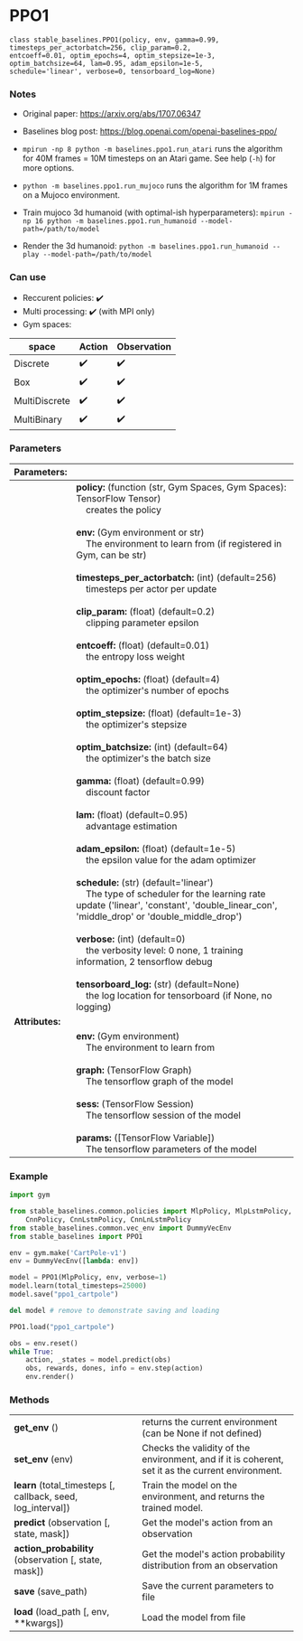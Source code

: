 # PPO1

```
class stable_baselines.PPO1(policy, env, gamma=0.99, timesteps_per_actorbatch=256, clip_param=0.2, 
entcoeff=0.01, optim_epochs=4, optim_stepsize=1e-3, optim_batchsize=64, lam=0.95, adam_epsilon=1e-5, 
schedule='linear', verbose=0, tensorboard_log=None)
```

### Notes 

- Original paper: https://arxiv.org/abs/1707.06347
- Baselines blog post: https://blog.openai.com/openai-baselines-ppo/
- `mpirun -np 8 python -m baselines.ppo1.run_atari` runs the algorithm for 40M frames = 10M timesteps on an Atari game. See help (`-h`) for more options.
- `python -m baselines.ppo1.run_mujoco` runs the algorithm for 1M frames on a Mujoco environment.

- Train mujoco 3d humanoid (with optimal-ish hyperparameters): `mpirun -np 16 python -m baselines.ppo1.run_humanoid --model-path=/path/to/model`
- Render the 3d humanoid: `python -m baselines.ppo1.run_humanoid --play --model-path=/path/to/model`

### Can use
- Reccurent policies: :heavy_check_mark:
- Multi processing: :heavy_check_mark: (with MPI only)
- Gym spaces:

| **space**     | **Action**         | **Observation**    |
| ------------- | ------------------ | ------------------ |
| Discrete      | :heavy_check_mark: | :heavy_check_mark: |
| Box           | :heavy_check_mark: | :heavy_check_mark: |
| MultiDiscrete | :heavy_check_mark: | :heavy_check_mark: |
| MultiBinary   | :heavy_check_mark: | :heavy_check_mark: |

### Parameters

| **Parameters:** |     |
| --------------- | --- |
|                 | **policy:** (function (str, Gym Spaces, Gym Spaces): TensorFlow Tensor) <br>&nbsp;&nbsp;&nbsp; creates the policy <br><br> **env:** (Gym environment or str) <br>&nbsp;&nbsp;&nbsp; The environment to learn from (if registered in Gym, can be str) <br><br> **timesteps_per_actorbatch:** (int) (default=256) <br>&nbsp;&nbsp;&nbsp; timesteps per actor per update <br><br> **clip_param:** (float) (default=0.2) <br>&nbsp;&nbsp;&nbsp; clipping parameter epsilon <br><br> **entcoeff:** (float) (default=0.01) <br>&nbsp;&nbsp;&nbsp; the entropy loss weight <br><br> **optim_epochs:** (float) (default=4) <br>&nbsp;&nbsp;&nbsp; the optimizer's number of epochs <br><br> **optim_stepsize:** (float) (default=1e-3) <br>&nbsp;&nbsp;&nbsp; the optimizer's stepsize <br><br> **optim_batchsize:** (int) (default=64) <br>&nbsp;&nbsp;&nbsp; the optimizer's the batch size <br><br> **gamma:** (float) (default=0.99) <br>&nbsp;&nbsp;&nbsp; discount factor <br><br> **lam:** (float) (default=0.95) <br>&nbsp;&nbsp;&nbsp; advantage estimation <br><br> **adam_epsilon:** (float) (default=1e-5) <br>&nbsp;&nbsp;&nbsp; the epsilon value for the adam optimizer <br><br> **schedule:** (str) (default='linear') <br>&nbsp;&nbsp;&nbsp; The type of scheduler for the learning rate update ('linear', 'constant', 'double_linear_con', 'middle_drop' or 'double_middle_drop') <br><br> **verbose:** (int) (default=0) <br>&nbsp;&nbsp;&nbsp; the verbosity level: 0 none, 1 training information, 2 tensorflow debug <br><br> **tensorboard_log:** (str) (default=None) <br>&nbsp;&nbsp;&nbsp; the log location for tensorboard (if None, no logging) |
| **Attributes:** |     |
|                 | **env:** (Gym environment) <br>&nbsp;&nbsp;&nbsp; The environment to learn from <br><br> **graph:** (TensorFlow Graph) <br>&nbsp;&nbsp;&nbsp; The tensorflow graph of the model <br><br> **sess:** (TensorFlow Session) <br>&nbsp;&nbsp;&nbsp; The tensorflow session of the model <br><br> **params:** ([TensorFlow Variable]) <br>&nbsp;&nbsp;&nbsp; The tensorflow parameters of the model|

### Example
```python
import gym

from stable_baselines.common.policies import MlpPolicy, MlpLstmPolicy, MlpLnLstmPolicy, \
    CnnPolicy, CnnLstmPolicy, CnnLnLstmPolicy
from stable_baselines.common.vec_env import DummyVecEnv
from stable_baselines import PPO1

env = gym.make('CartPole-v1')
env = DummyVecEnv([lambda: env])

model = PPO1(MlpPolicy, env, verbose=1)
model.learn(total_timesteps=25000)
model.save("ppo1_cartpole")

del model # remove to demonstrate saving and loading

PPO1.load("ppo1_cartpole")

obs = env.reset()
while True:
    action, _states = model.predict(obs)
    obs, rewards, dones, info = env.step(action)
    env.render()
```

### Methods 
|                                                              |                                                                                                        |
| ------------------------------------------------------------ | ------------------------------------------------------------------------------------------------------ |
| **get_env** ()                                               | returns the current environment (can be None if not defined)                                           |
| **set_env** (env)                                            | Checks the validity of the environment, and if it is coherent, set it as the current environment.      |
| **learn** (total_timesteps [, callback, seed, log_interval]) | Train the model on the environment, and returns the trained model.                                     |
| **predict** (observation [, state, mask])                    | Get the model's action from an observation                                                             |
| **action_probability** (observation [, state, mask])         | Get the model's action probability distribution from an observation                                    |
| **save** (save_path)                                         | Save the current parameters to file                                                                    |
| **load** (load_path [, env, **kwargs])                       | Load the model from file                                                                               |